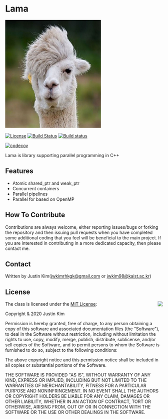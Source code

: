 # Lama

<img src="./Medias/lama.jpg" width=306 height=344 />

[![License](https://img.shields.io/badge/Licence-MIT-blue.svg)](https://github.com/utilForever/cpp-oss-template/blob/master/LICENSE) [![Build Status](https://travis-ci.org/jwkim98/lama.svg?branch=master)](https://travis-ci.org/utilForever/cpp-oss-template/branches) [![Build status](https://ci.appveyor.com/api/projects/status/github/jwkim98/lama?branch=master&svg=true)](https://ci.appveyor.com/project/utilForever/cpp-oss-template/branch/master)

[![codecov](https://codecov.io/gh/jwkim98/lama/branch/master/graph/badge.svg)](https://codecov.io/gh/jwkim98/lama)

Lama is library supporting parallel programming in C++

## Features

- Atomic shared_ptr and weak_ptr
- Concurrent containers
- Parallel pipelines
- Parallel for based on OpenMP

## How To Contribute

Contributions are always welcome, either reporting issues/bugs or forking the repository and then issuing pull requests when you have completed some additional coding that you feel will be beneficial to the main project. If you are interested in contributing in a more dedicated capacity, then please contact me.

## Contact

Written by Justin Kim(jwkimrhkgk@gmail.com  or jwkim98@kaist.ac.kr)

## License

<img align="right" src="http://opensource.org/trademarks/opensource/OSI-Approved-License-100x137.png">

The class is licensed under the [MIT License](http://opensource.org/licenses/MIT):

Copyright & 2020 Justin Kim

Permission is hereby granted, free of charge, to any person obtaining a copy of this software and associated documentation files (the "Software"), to deal in the Software without restriction, including without limitation the rights to use, copy, modify, merge, publish, distribute, sublicense, and/or sell copies of the Software, and to permit persons to whom the Software is furnished to do so, subject to the following conditions:

The above copyright notice and this permission notice shall be included in all copies or substantial portions of the Software.

THE SOFTWARE IS PROVIDED "AS IS", WITHOUT WARRANTY OF ANY KIND, EXPRESS OR IMPLIED, INCLUDING BUT NOT LIMITED TO THE WARRANTIES OF MERCHANTABILITY, FITNESS FOR A PARTICULAR PURPOSE AND NONINFRINGEMENT. IN NO EVENT SHALL THE AUTHORS OR COPYRIGHT HOLDERS BE LIABLE FOR ANY CLAIM, DAMAGES OR OTHER LIABILITY, WHETHER IN AN ACTION OF CONTRACT, TORT OR OTHERWISE, ARISING FROM, OUT OF OR IN CONNECTION WITH THE SOFTWARE OR THE USE OR OTHER DEALINGS IN THE SOFTWARE.